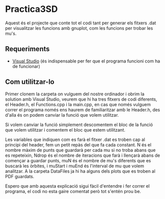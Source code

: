 # Practica3SD
Aquest és el projecte que conte tot el codi tant per generar els fitxers .dat per visualitzar les funcions 
amb gnuplot, com les funcions per trobar les mu's. 
## Requeriments
- [Visual Studio](https://visualstudio.com) (és indispensable per fer que el programa funcioni com ha de funcionar)
## Com utilitzar-lo
Primer clonem la carpeta on vulguem del nostre ordinador i obrim la solution amb Visual Studio, veurem que hi ha tres 
fitxers de codi diferents, el Header.h, el Functions.cpp i la main.cpp, en cas que només vulguem correr el programa 
només ens haurem de familiaritzar amb le Header.h, des d'alla és on podem canviar la funció que volem utilitzar.

Si volem canviar la funció simplement descomentem el bloc de la funció que volem utilitzar i comentem el bloc que estem 
utilitzant.

Les variables que indiquen com es farà el fitxer .dat es troben cap al principi del header, fem un petit repàs del que fa 
cada constant. N és el nombre màxim de punts que guardarà per cada mu si no troba abans que es repeteixin, Ndrop és el nombre 
de iteracions que farà i llençarà abans de començar a guardar punts, muN és el nombre de mu's diferents que es buscarà les 
òrbites, i muStart i muEnd és l'interval de mu que volem analitzar. A la carpeta DataFiles ja hi ha alguns dels plots 
que es troben al PDF guardats.

Espero que amb aquesta explicació sigui fàcil d'entendre i fer correr el programa, el codi no esta gaire comentat però tot 
s'entén prou be.
